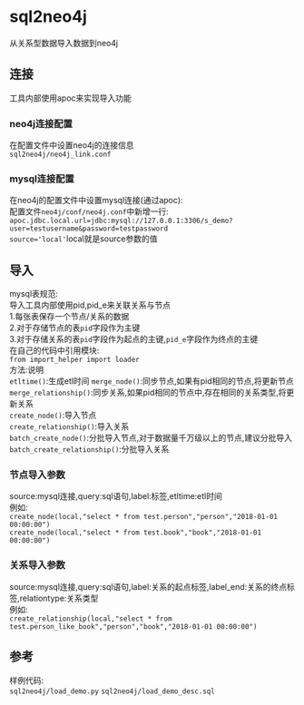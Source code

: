 # sql2neo4j
从关系型数据导入数据到neo4j
## 连接
工具内部使用apoc来实现导入功能
### neo4j连接配置
在配置文件中设置neo4j的连接信息  
``sql2neo4j/neo4j_link.conf``
### mysql连接配置
在neo4j的配置文件中设置mysql连接(通过apoc):  
配置文件``neo4j/conf/neo4j.conf``中新增一行:  
``apoc.jdbc.local.url=jdbc:mysql://127.0.0.1:3306/s_demo?user=testusername&password=testpassword``  
``source='local'``local就是source参数的值
## 导入
mysql表规范:  
导入工具内部使用pid,pid_e来关联关系与节点  
1.每张表保存一个节点/关系的数据  
2.对于存储节点的表``pid``字段作为主键  
3.对于存储关系的表``pid``字段作为起点的主键,``pid_e``字段作为终点的主键  
在自己的代码中引用模块:  
``from import_helper import loader``  
方法:说明  
 ``etltime()``:生成etl时间
 ``merge_node()``:同步节点,如果有pid相同的节点,将更新节点  
 ``merge_relationship()``:同步关系,如果pid相同的节点中,存在相同的关系类型,将更新关系  
 ``create_node()``:导入节点  
 ``create_relationship()``:导入关系  
 ``batch_create_node()``:分批导入节点,对于数据量千万级以上的节点,建议分批导入  
 ``batch_create_relationship()``:分批导入关系  
### 节点导入参数
 source:mysql连接,query:sql语句,label:标签,etltime:etl时间  
 例如:  
 ``create_node(local,"select * from test.person","person","2018-01-01 00:00:00")``  
 ``create_node(local,"select * from test.book","book","2018-01-01 00:00:00")``  
### 关系导入参数
 source:mysql连接,query:sql语句,label:关系的起点标签,label_end:关系的终点标签,relationtype:关系类型  
 例如:  
 ``create_relationship(local,"select * from test.person_like_book","person","book","2018-01-01 00:00:00")``
## 参考
样例代码:  
``sql2neo4j/load_demo.py``
``sql2neo4j/load_demo_desc.sql``

